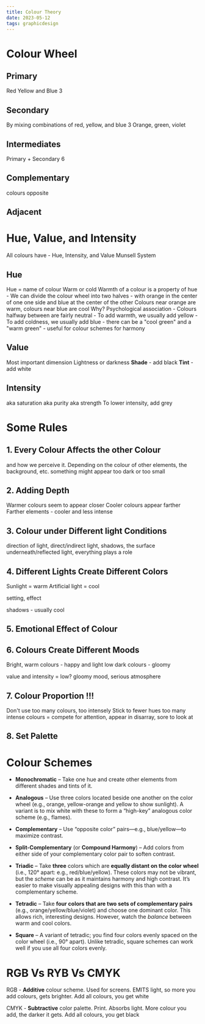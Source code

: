 ```yaml
---
title: Colour Theory
date: 2023-05-12
tags: graphicdesign
---
```


# Colour Wheel
## Primary
Red Yellow and Blue
3
## Secondary
By mixing combinations of red, yellow, and blue
3
Orange, green, violet
## Intermediates
Primary + Secondary
6

## Complementary
colours opposite

## Adjacent


# Hue, Value, and Intensity

All colours have - Hue, Intensity, and Value
Munsell System

## Hue
Hue = name of colour
Warm or cold
Warmth of a colour is a property of hue
	- We can divide the colour wheel into two halves - 
	  with orange in the center of one one side  and blue at the center of the other   Colours near orange are warm, colours near blue are cool
	  Why? Psychological association
	  - Colours halfway between are fairly neutral
	  - To add warmth, we usually add yellow
	  - To add coldness, we usually add blue
	  - there can be a "cool green" and a "warm green"
	  - useful for colour schemes for harmony

## Value
Most important dimension
Lightness or darkness 
**Shade** - add black
**Tint** - add white

## Intensity
aka saturation aka purity aka strength
To lower intensity, add grey

# Some Rules

## 1. Every Colour Affects the other Colour
and how we perceive it. 
Depending on the colour of other elements, the background, etc. something might appear too dark or too small

## 2. Adding Depth
Warmer colours seem to appear closer 
Cooler colours appear farther
Farther elements - cooler and less intense

## 3. Colour under Different light Conditions
direction of light, direct/indirect light, shadows, the surface underneath/reflected light, everything plays a role

## 4. Different Lights Create Different Colors
Sunlight = warm
Artificial light = cool 

setting, effect 

shadows - usually cool

## 5. Emotional Effect of Colour

## 6. Colours Create Different Moods
Bright, warm colours - happy and light
low dark colours - gloomy

value and intensity = low? gloomy mood, serious atmosphere

## 7. Colour Proportion !!!
Don't use too many colours, too intensely 
Stick to fewer hues 
too many intense colours = compete for attention, appear in disarray, sore to look at

## 8. Set Palette

# Colour Schemes
-   **Monochromatic** – Take one hue and create other elements from different shades and tints of it.
   
-   **Analogous** – Use three colors located beside one another on the color wheel (e.g., orange, yellow-orange and yellow to show sunlight). A variant is to mix white with these to form a “high-key” analogous color scheme (e.g., flames).    

-   **Complementary** – Use “opposite color” pairs—e.g., blue/yellow—to maximize contrast.

-   **Split-Complementary** (or **Compound Harmony**) – Add colors from either side of your complementary color pair to soften contrast.

-   **Triadic** – Take **three** colors which are **equally distant on the color wheel** (i.e., 120° apart: e.g., red/blue/yellow). These colors may not be vibrant, but the _scheme_ can be as it maintains harmony and high contrast. It’s easier to make visually appealing designs with this than with a complementary scheme.
   
-   **Tetradic** – Take **four colors that are two sets of complementary pairs** (e.g., orange/yellow/blue/violet) and choose one dominant color. This allows rich, interesting designs. However, watch the _balance_ between warm and cool colors.
    
-   **Square** – A variant of tetradic; you find four colors evenly spaced on the color wheel (i.e., 90° apart). Unlike tetradic, square schemes can work well if you use all four colors evenly.

# RGB Vs RYB Vs CMYK

RGB - **Additive** colour scheme. Used for screens. EMITS light, so more you add colours, gets brighter. Add all colours, you get white

CMYK - **Subtractive** color palette. Print. Absorbs light. More colour you add, the darker it gets. Add all colours, you get black
